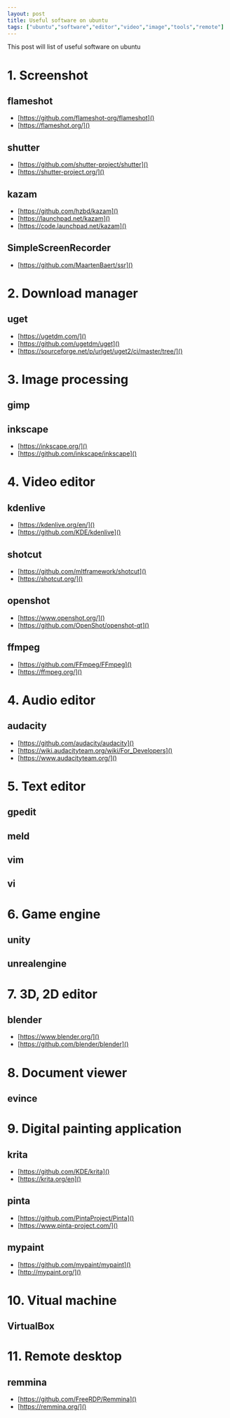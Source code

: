 ```yaml
---
layout: post
title: Useful software on ubuntu
tags: ["ubuntu","software","editor","video","image","tools","remote"]
---
```

This post will list of useful software on ubuntu

# 1. Screenshot
## flameshot
- [https://github.com/flameshot-org/flameshot]()
- [https://flameshot.org/]()

## shutter
- [https://github.com/shutter-project/shutter]()
- [https://shutter-project.org/]()

## kazam
- [https://github.com/hzbd/kazam]()
- [https://launchpad.net/kazam]()
- [https://code.launchpad.net/kazam]()

## SimpleScreenRecorder
- [https://github.com/MaartenBaert/ssr]()

# 2. Download manager
## uget
- [https://ugetdm.com/]()
- [https://github.com/ugetdm/uget]()
- [https://sourceforge.net/p/urlget/uget2/ci/master/tree/]()

# 3. Image processing
## gimp
## inkscape
- [https://inkscape.org/]()
- [https://github.com/inkscape/inkscape]()

# 4. Video editor
## kdenlive
- [https://kdenlive.org/en/]()
- [https://github.com/KDE/kdenlive]()

## shotcut
- [https://github.com/mltframework/shotcut]()
- [https://shotcut.org/]()

## openshot
- [https://www.openshot.org/]()
- [https://github.com/OpenShot/openshot-qt]()

## ffmpeg
- [https://github.com/FFmpeg/FFmpeg]()
- [https://ffmpeg.org/]()

# 4. Audio editor
## audacity
- [https://github.com/audacity/audacity]()
- [https://wiki.audacityteam.org/wiki/For_Developers]()
- [https://www.audacityteam.org/]()

# 5. Text editor
## gpedit
## meld
## vim
## vi


# 6. Game engine
## unity
## unrealengine

# 7. 3D, 2D editor
## blender
- [https://www.blender.org/]()
- [https://github.com/blender/blender]()

# 8. Document viewer
## evince

# 9. Digital painting application
## krita
- [https://github.com/KDE/krita]()
- [https://krita.org/en]()

## pinta
- [https://github.com/PintaProject/Pinta]()
- [https://www.pinta-project.com/]()

## mypaint
- [https://github.com/mypaint/mypaint]()
- [http://mypaint.org/]()

# 10. Vitual machine
## VirtualBox

# 11. Remote desktop
## remmina
- [https://github.com/FreeRDP/Remmina]()
- [https://remmina.org/]()